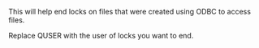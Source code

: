 This will help end locks on files that were created using ODBC to access files. 

Replace QUSER with the user of locks you want to end. 
